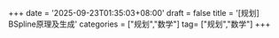 +++
date = '2025-09-23T01:35:03+08:00'
draft = false
title = '[规划] BSpline原理及生成'
categories = ["规划","数学"]
tag= ["规划","数学"]
+++

